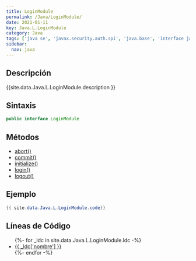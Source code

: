 ```yaml
---
title: LoginModule
permalink: /Java/LoginModule/
date: 2021-01-11
key: Java.L.LoginModule
category: Java
tags: ['java se', 'javax.security.auth.spi', 'java.base', 'interface java', 'Java 1.4']
sidebar: 
  nav: java
---
```


## Descripción
{{site.data.Java.L.LoginModule.description }}

## Sintaxis
~~~java
public interface LoginModule
~~~

## Métodos
* [abort()](/Java/LoginModule/abort)
* [commit()](/Java/LoginModule/commit)
* [initialize()](/Java/LoginModule/initialize)
* [login()](/Java/LoginModule/login)
* [logout()](/Java/LoginModule/logout)

## Ejemplo
~~~java
{{ site.data.Java.L.LoginModule.code}}
~~~

## Líneas de Código
<ul>
{%- for _ldc in site.data.Java.L.LoginModule.ldc -%}
   <li>
       <a href="{{_ldc['url'] }}">{{ _ldc['nombre'] }}</a>
   </li>
{%- endfor -%}
</ul>

